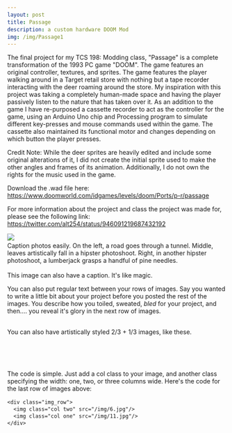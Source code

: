 ```yaml
---
layout: post
title: Passage
description: a custom hardware DOOM Mod 
img: /img/Passage1
---
```


The final project for my TCS 198: Modding class, "Passage" is a complete transformation of the 1993 PC game "DOOM". The game features an original controller, textures, and sprites. The game features the player walking around in a Target retail store with nothing but a tape recorder interacting with the deer roaming around the store. My inspiration with this project was taking a completely human-made space and having the player passively listen to the nature that has taken over it. As an addition to the game I have re-purposed a cassette recorder to act as the controller for the game, using an Arduino Uno chip and Processing program to simulate different key-presses and mouse commands used within the game. The cassette also maintained its functional motor and changes depending on which button the player presses. 

Credit Note: While the deer sprites are heavily edited and include some original alterations of it, I did not create the initial sprite used to make the other angles and frames of its animation. Additionally, I do not own the rights for the music used in the game. 

Download the .wad file here: https://www.doomworld.com/idgames/levels/doom/Ports/p-r/passage

For more information about the project and class the project was made for, please see the following link: https://twitter.com/alt254/status/946091219687432192


<div class="img_row">
	<img class="col three" src="Passage1.jpg">
</div>
<div class="col three caption">
	Caption photos easily. On the left, a road goes through a tunnel. Middle, leaves artistically fall in a hipster photoshoot. Right, in another hipster photoshoot, a lumberjack grasps a handful of pine needles.
</div>
<div class="img_row">
	<img class="col three" src="{{ site.baseurl }}/img/5.jpg" alt="" title="example image"/>
</div>
<div class="col three caption">
	This image can also have a caption. It's like magic. 
</div>

You can also put regular text between your rows of images. Say you wanted to write a little bit about your project before you posted the rest of the images. You describe how you toiled, sweated, *bled* for your project, and then.... you reveal it's glory in the next row of images.


<div class="img_row">
	<img class="col two" src="{{ site.baseurl }}/img/6.jpg" alt="" title="example image"/>
	<img class="col one" src="{{ site.baseurl }}/img/11.jpg" alt="" title="example image"/>
</div>
<div class="col three caption">
	You can also have artistically styled 2/3 + 1/3 images, like these.
</div>


<br/><br/><br/>


The code is simple. Just add a col class to your image, and another class specifying the width: one, two, or three columns wide. Here's the code for the last row of images above: 

	<div class="img_row">
	  <img class="col two" src="/img/6.jpg"/>
	  <img class="col one" src="/img/11.jpg"/>
	</div>
